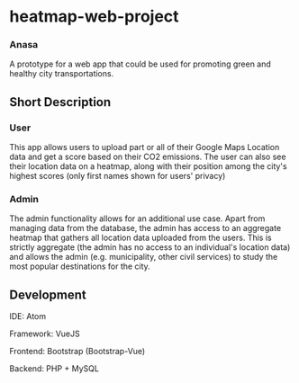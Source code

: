 heatmap-web-project
===================

### Anasa

A prototype for a web app that could be used for promoting green and healthy city transportations.

Short Description
-----------------

### User

This app allows users to upload part or all of their Google Maps Location data and get a score based on their CO2 emissions. The user can also see their location data on a heatmap, along with their position among the city's highest scores (only first names shown for users' privacy)

### Admin

The admin functionality allows for an additional use case. Apart from managing data from the database, the admin has access to an aggregate heatmap that gathers all location data uploaded from the users. This is strictly aggregate (the admin has no access to an individual's location data) and allows the admin (e.g. municipality, other civil services) to study the most popular destinations for the city.

Development
-----------

IDE: Atom

Framework: VueJS

Frontend: Bootstrap (Bootstrap-Vue)

Backend: PHP + MySQL
